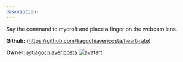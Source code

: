 ```yaml
---
description: 
---
```

Say the command to mycroft and place a finger on the webcam lens.

**Github:** (https://github.com/tiagochiavericosta/heart-rate)

**Owner:** [@tiagochiavericosta](https://github.com/tiagochiavericosta) ![avatart](https://avatars2.githubusercontent.com/u/3117118?v=4)

